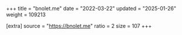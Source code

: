+++
title = "bnolet.me"
date = "2022-03-22"
updated = "2025-01-26"
weight = 109213

[extra]
source = "https://bnolet.me"
ratio = 2
size = 107
+++
